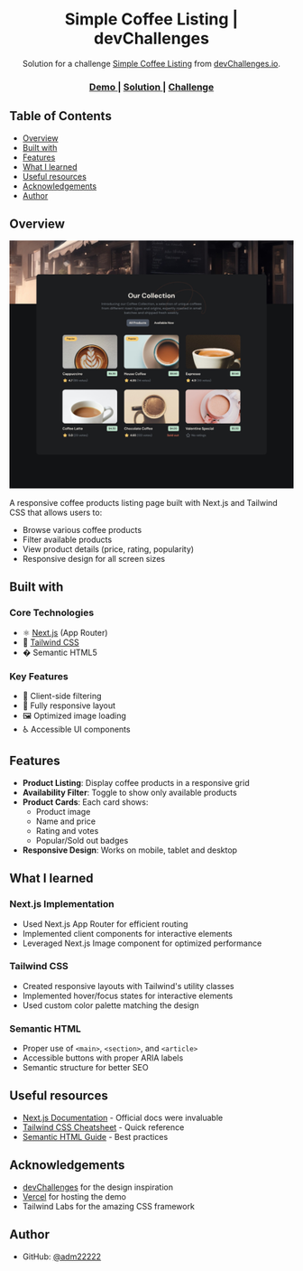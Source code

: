 <h1 align="center">Simple Coffee Listing | devChallenges</h1>

<div align="center">
   Solution for a challenge <a href="https://devchallenges.io/challenge/simple-coffee-listing" target="_blank">Simple Coffee Listing</a> from <a href="http://devchallenges.io" target="_blank">devChallenges.io</a>.
</div>

<div align="center">
  <h3>
    <a href="https://coffee-listing-five.vercel.app/">
      Demo
    </a>
    <span> | </span>
    <a href="https://github.com/adm22222/coffee-listing">
      Solution
    </a>
    <span> | </span>
    <a href="https://devchallenges.io/challenge/simple-coffee-listing">
      Challenge
    </a>
  </h3>
</div>

## Table of Contents

- [Overview](#overview)
- [Built with](#built-with)
- [Features](#features)
- [What I learned](#what-i-learned)
- [Useful resources](#useful-resources)
- [Acknowledgements](#acknowledgements)
- [Author](#author)

## Overview

![Screenshot of the application](./public/screen.jpg)

A responsive coffee products listing page built with Next.js and Tailwind CSS that allows users to:
- Browse various coffee products
- Filter available products
- View product details (price, rating, popularity)
- Responsive design for all screen sizes

## Built with

### Core Technologies
- ⚛️ [Next.js](https://nextjs.org/) (App Router)
- 🎨 [Tailwind CSS](https://tailwindcss.com/)
- � Semantic HTML5

### Key Features
- 🔄 Client-side filtering
- 📱 Fully responsive layout
- 🖼 Optimized image loading
- ♿ Accessible UI components

## Features

- **Product Listing**: Display coffee products in a responsive grid
- **Availability Filter**: Toggle to show only available products
- **Product Cards**: Each card shows:
  - Product image
  - Name and price
  - Rating and votes
  - Popular/Sold out badges
- **Responsive Design**: Works on mobile, tablet and desktop

## What I learned

### Next.js Implementation
- Used Next.js App Router for efficient routing
- Implemented client components for interactive elements
- Leveraged Next.js Image component for optimized performance

### Tailwind CSS
- Created responsive layouts with Tailwind's utility classes
- Implemented hover/focus states for interactive elements
- Used custom color palette matching the design

### Semantic HTML
- Proper use of `<main>`, `<section>`, and `<article>`
- Accessible buttons with proper ARIA labels
- Semantic structure for better SEO

## Useful resources

- [Next.js Documentation](https://nextjs.org/docs) - Official docs were invaluable
- [Tailwind CSS Cheatsheet](https://nerdcave.com/tailwind-cheat-sheet) - Quick reference
- [Semantic HTML Guide](https://web.dev/learn/html/semantic-html/) - Best practices

## Acknowledgements

- [devChallenges](https://devchallenges.io/) for the design inspiration
- [Vercel](https://vercel.com/) for hosting the demo
- Tailwind Labs for the amazing CSS framework

## Author

- GitHub: [@adm22222](https://github.com/adm22222)
